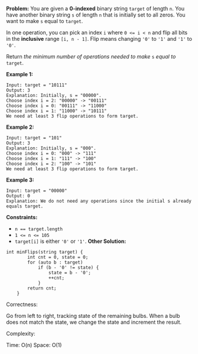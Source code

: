 **Problem:**
You are given a **0-indexed** binary string `target` of length `n`. You have another binary string `s` of length `n` that is initially set to all zeros. You want to make `s` equal to `target`.

In one operation, you can pick an index `i` where `0 <= i < n` and flip all bits in the **inclusive** range `[i, n - 1]`. Flip means changing `'0'` to `'1'` and `'1'` to `'0'`.

Return *the minimum number of operations needed to make* `s` *equal to* `target`.

 

**Example 1:**

```
Input: target = "10111"
Output: 3
Explanation: Initially, s = "00000".
Choose index i = 2: "00000" -> "00111"
Choose index i = 0: "00111" -> "11000"
Choose index i = 1: "11000" -> "10111"
We need at least 3 flip operations to form target.
```

**Example 2:**

```
Input: target = "101"
Output: 3
Explanation: Initially, s = "000".
Choose index i = 0: "000" -> "111"
Choose index i = 1: "111" -> "100"
Choose index i = 2: "100" -> "101"
We need at least 3 flip operations to form target.
```

**Example 3:**

```
Input: target = "00000"
Output: 0
Explanation: We do not need any operations since the initial s already equals target.
```

 

**Constraints:**

- `n == target.length`
- `1 <= n <= 105`
- `target[i]` is either `'0'` or `'1'`.
**Other Solution:**
```
int minFlips(string target) {
        int cnt = 0, state = 0;
        for (auto b : target)
            if (b - '0' != state) {
                state = b - '0';
                ++cnt;
            }
        return cnt;
    }
```
Correctness:

Go from left to right, tracking state of the remaining bulbs. When a bulb does not match the state, we change the state and increment the result.

Complexity:

Time: O(n)
Space: O(1)